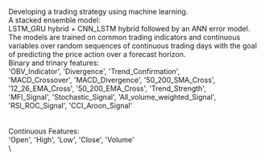 Developing a trading strategy using machine learning. \
A stacked ensemble model: \
LSTM_GRU hybrid + CNN_LSTM hybrid followed by an ANN error model.\
The models are trained on common trading indicators and continuous variables over random sequences of continuous trading days with the goal of predicting the price action over a forecast horizon. \
Binary and trinary features:\
'OBV_Indicator', 'Divergence', 'Trend_Confirmation', \
'MACD_Crossover', 'MACD_Divergence', '50_200_SMA_Cross', \
'12_26_EMA_Cross', '50_200_EMA_Cross', 'Trend_Strength',\
'MFI_Signal', 'Stochastic_Signal', 'All_volume_weighted_Signal',\
'RSI_ROC_Signal', 'CCI_Aroon_Signal'\
\
\
Continuous Features:\
'Open', 'High', 'Low', 'Close', 'Volume'
\
\
